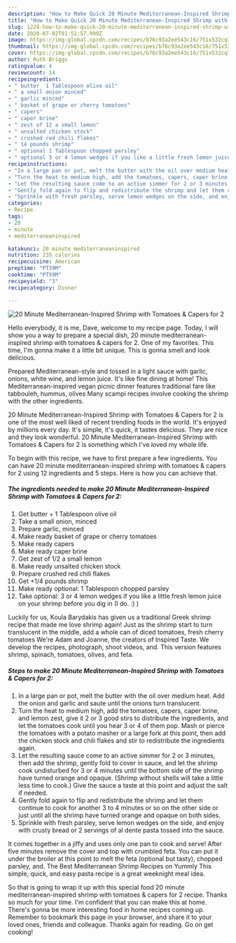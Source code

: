 ```yaml
---
description: "How to Make Quick 20 Minute Mediterranean-Inspired Shrimp with Tomatoes &amp;amp; Capers for 2"
title: "How to Make Quick 20 Minute Mediterranean-Inspired Shrimp with Tomatoes &amp;amp; Capers for 2"
slug: 1224-how-to-make-quick-20-minute-mediterranean-inspired-shrimp-with-tomatoes-and-amp-capers-for-2
date: 2020-07-02T01:51:57.999Z
image: https://img-global.cpcdn.com/recipes/b76c93a2ee543c16/751x532cq70/20-minute-mediterranean-inspired-shrimp-with-tomatoes-capers-for-2-recipe-main-photo.jpg
thumbnail: https://img-global.cpcdn.com/recipes/b76c93a2ee543c16/751x532cq70/20-minute-mediterranean-inspired-shrimp-with-tomatoes-capers-for-2-recipe-main-photo.jpg
cover: https://img-global.cpcdn.com/recipes/b76c93a2ee543c16/751x532cq70/20-minute-mediterranean-inspired-shrimp-with-tomatoes-capers-for-2-recipe-main-photo.jpg
author: Ruth Briggs
ratingvalue: 4
reviewcount: 14
recipeingredient:
- " butter  1 Tablespoon olive oil"
- " a small onion minced"
- " garlic minced"
- " basket of grape or cherry tomatoes"
- " capers"
- " caper brine"
- " zest of 12 a small lemon"
- " unsalted chicken stock"
- " crushed red chili flakes"
- " 14 pounds shrimp"
- " optional 1 Tablespoon chopped parsley"
- " optional 3 or 4 lemon wedges if you like a little fresh lemon juice on your shrimp before you dig in I do  "
recipeinstructions:
- "In a large pan or pot, melt the butter with the oil over medium heat. Add the onion and garlic and saute until the onions turn translucent."
- "Turn the heat to medium high, add the tomatoes, capers, caper brine, and lemon zest, give it 2 or 3 good stirs to distribute the ingredients, and let the tomatoes cook until you hear 3 or 4 of them pop. Mash or pierce the tomatoes with a potato masher or a large fork at this point, then add the chicken stock and chili flakes and stir to redistribute the ingredients again."
- "Let the resulting sauce come to an active simmer for 2 or 3 minutes, then add the shrimp, gently fold to cover in sauce, and let the shrimp cook undisturbed for 3 or 4 minutes until the bottom side of the shrimp have turned orange and opaque. (Shrimp without shells will take a little less time to cook.) Give the sauce a taste at this point and adjust the salt if needed."
- "Gently fold again to flip and redistribute the shrimp and let them continue to cook for another 3 to 4 minutes or so on the other side or just until all the shrimp have turned orange and opaque on both sides."
- "Sprinkle with fresh parsley, serve lemon wedges on the side, and enjoy with crusty bread or 2 servings of al dente pasta tossed into the sauce."
categories:
- Recipe
tags:
- 20
- minute
- mediterraneaninspired

katakunci: 20 minute mediterraneaninspired 
nutrition: 235 calories
recipecuisine: American
preptime: "PT39M"
cooktime: "PT59M"
recipeyield: "3"
recipecategory: Dinner

---
```



![20 Minute Mediterranean-Inspired Shrimp with Tomatoes &amp; Capers for 2](https://img-global.cpcdn.com/recipes/b76c93a2ee543c16/751x532cq70/20-minute-mediterranean-inspired-shrimp-with-tomatoes-capers-for-2-recipe-main-photo.jpg)

Hello everybody, it is me, Dave, welcome to my recipe page. Today, I will show you a way to prepare a special dish, 20 minute mediterranean-inspired shrimp with tomatoes &amp; capers for 2. One of my favorites. This time, I'm gonna make it a little bit unique. This is gonna smell and look delicious.

Prepared Mediterranean-style and tossed in a light sauce with garlic, onions, white wine, and lemon juice. It&#39;s like fine dining at home! This Mediterranean-inspired vegan picnic dinner features traditional fare like tabbouleh, hummus, olives Many scampi recipes involve cooking the shrimp with the other ingredients.

20 Minute Mediterranean-Inspired Shrimp with Tomatoes &amp; Capers for 2 is one of the most well liked of recent trending foods in the world. It's enjoyed by millions every day. It's simple, it's quick, it tastes delicious. They are nice and they look wonderful. 20 Minute Mediterranean-Inspired Shrimp with Tomatoes &amp; Capers for 2 is something which I've loved my whole life.


To begin with this recipe, we have to first prepare a few ingredients. You can have 20 minute mediterranean-inspired shrimp with tomatoes &amp; capers for 2 using 12 ingredients and 5 steps. Here is how you can achieve that.

<!--inarticleads1-->

##### The ingredients needed to make 20 Minute Mediterranean-Inspired Shrimp with Tomatoes &amp; Capers for 2:

1. Get  butter + 1 Tablespoon olive oil
1. Take  a small onion, minced
1. Prepare  garlic, minced
1. Make ready  basket of grape or cherry tomatoes
1. Make ready  capers
1. Make ready  caper brine
1. Get  zest of 1/2 a small lemon
1. Make ready  unsalted chicken stock
1. Prepare  crushed red chili flakes
1. Get  +1/4 pounds shrimp
1. Make ready  optional: 1 Tablespoon chopped parsley
1. Take  optional: 3 or 4 lemon wedges if you like a little fresh lemon juice on your shrimp before you dig in (I do. :) )


Luckily for us, Koula Barydakis has given us a traditional Greek shrimp recipe that made me love shrimp again! Just as the shrimp start to turn translucent in the middle, add a whole can of diced tomatoes, fresh cherry tomatoes We&#39;re Adam and Joanne, the creators of Inspired Taste. We develop the recipes, photograph, shoot videos, and. This version features shrimp, spinach, tomatoes, olives, and feta. 

<!--inarticleads2-->

##### Steps to make 20 Minute Mediterranean-Inspired Shrimp with Tomatoes &amp; Capers for 2:

1. In a large pan or pot, melt the butter with the oil over medium heat. Add the onion and garlic and saute until the onions turn translucent.
1. Turn the heat to medium high, add the tomatoes, capers, caper brine, and lemon zest, give it 2 or 3 good stirs to distribute the ingredients, and let the tomatoes cook until you hear 3 or 4 of them pop. Mash or pierce the tomatoes with a potato masher or a large fork at this point, then add the chicken stock and chili flakes and stir to redistribute the ingredients again.
1. Let the resulting sauce come to an active simmer for 2 or 3 minutes, then add the shrimp, gently fold to cover in sauce, and let the shrimp cook undisturbed for 3 or 4 minutes until the bottom side of the shrimp have turned orange and opaque. (Shrimp without shells will take a little less time to cook.) Give the sauce a taste at this point and adjust the salt if needed.
1. Gently fold again to flip and redistribute the shrimp and let them continue to cook for another 3 to 4 minutes or so on the other side or just until all the shrimp have turned orange and opaque on both sides.
1. Sprinkle with fresh parsley, serve lemon wedges on the side, and enjoy with crusty bread or 2 servings of al dente pasta tossed into the sauce.


It comes together in a jiffy and uses only one pan to cook and serve! After five minutes remove the cover and top with crumbled feta. You can put it under the broiler at this point to melt the feta (optional but tasty), chopped parsley, and. The Best Mediterranean Shrimp Recipes on Yummly This simple, quick, and easy pasta recipe is a great weeknight meal idea. 

So that is going to wrap it up with this special food 20 minute mediterranean-inspired shrimp with tomatoes &amp; capers for 2 recipe. Thanks so much for your time. I'm confident that you can make this at home. There's gonna be more interesting food in home recipes coming up. Remember to bookmark this page in your browser, and share it to your loved ones, friends and colleague. Thanks again for reading. Go on get cooking!

